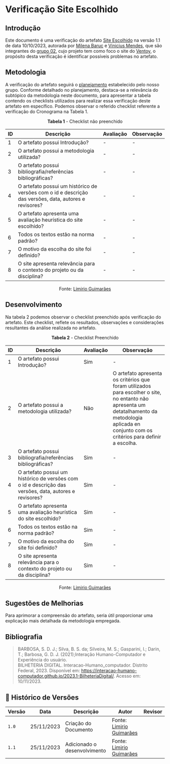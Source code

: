 # Verificação Site Escolhido
 
## Introdução

Este documento é uma verificação do artefato [Site Escolhido](https://interacao-humano-computador.github.io/2023.2-Ventoy/planejamento/site-escolhido/) na versão 1.1 de data 10/10/2023, autorada por [Milena Baruc](https://github.com/MilenaBaruc) e [Vinicius Mendes](https://github.com/yabamiah), que são integrantes do [grupo 02](https://github.com/Interacao-Humano-Computador/2023.2-Ventoy/tree/main), 
cujo projeto tem como foco o site do [Ventoy](https://www.ventoy.net/en/index.html), o propósito desta verificação é identificar possíveis problemas no artefato.

## Metodologia 

A verificação do artefato seguirá o [planejamento](https://interacao-humano-computador.github.io/2023.2-Ventoy/) estabelecido pelo nosso grupo. Conforme detalhado no planejamento, 
destaca-se a relevância do subtópico da metodologia neste documento, para apresentar a tabela contendo os checklists utilizados para realizar essa verificação deste artefato em específico. 
Podemos observar o referido checklist referente a verificação do Cronograma na Tabela 1. 

<center>

**Tabela 1** - Checklist não preenchido

| ID | Descrição                                                                                              | Avaliação  | Observação                                                             |
|----|------------------------------------------------------------------------------------------------------- |------------|------------------------------------------------------------------------|
| 1  | O artefato possui Introdução?                                                                          | -          | -                                                                      |
| 2  | O artefato possui a metodologia utilizada?                                                             | -          | -                                                                      |
| 3  | O artefato possui bibliografia/referências bibliográficas?                                             | -          | -                                                                      |
| 4  | O artefato possui um histórico de versões com o id e descrição das versões, data, autores e revisores? | -          | -                                                                      |
| 5  | O artefato apresenta uma avaliação heurística do site escolhido? 				      | -          | -                                                                      |
| 6  | Todos os textos estão na norma padrão?                                       			      | -          | -                                                                      |
| 7  | O motivo da escolha do site foi definido?						       	      | -          | -                                                                      |
| 8  | O site apresenta relevância para o contexto do projeto ou da disciplina?				      | -          | -                                                                      |

Fonte: [Limirio Guimarães](https://github.com/LimirioGuimaraes)
</center>

## Desenvolvimento 

Na tabela 2 podemos observar o checklist preenchido após verificação do artefato. Este checklist, reflete os resultados, observações e considerações resultantes da análise realizada no artefato.

<center>

**Tabela 2** - Checklist Preenchido 

| ID | Descrição                                                                                              | Avaliação  | Observação                                                             |
|----|------------------------------------------------------------------------------------------------------- |------------|------------------------------------------------------------------------|
| 1  | O artefato possui Introdução?                                                                          | Sim        | -                                                                      |
| 2  | O artefato possui a metodologia utilizada?                                                             | Não        | O artefato apresenta os critérios que foram utilizados para escolher o site, no entanto não apresenta um detatalhamento da metodologia aplicada en conjunto com os critérios para definir a escolha. |
| 3  | O artefato possui bibliografia/referências bibliográficas?                                             | Sim        | -                                                                      |
| 4  | O artefato possui um histórico de versões com o id e descrição das versões, data, autores e revisores? | Sim        | -                                                                      |
| 5  | O artefato apresenta uma avaliação heurística do site escolhido? 				      | Sim        | -                                                                      |
| 6  | Todos os textos estão na norma padrão?                                       			      | Sim        | -                                                                      |
| 7  | O motivo da escolha do site foi definido?						       	      | Sim        | -                                                                      |
| 8  | O site apresenta relevância para o contexto do projeto ou da disciplina?				      | Sim        | -                                                                      |

Fonte: [Limirio Guimarães](https://github.com/LimirioGuimaraes)

</center>

## Sugestões de Melhorias

Para aprimorar a compreensão do artefato, seria útil proporcionar uma explicação mais detalhada da metodologia empregada.

</center>

## Bibliografia

> BARBOSA, S. D. J.; Silva, B. S. da; Silveira, M. S.; Gasparini, I.; Darin, T.; Barbosa, G. D. J. (2021);Interação Humano-Computador e Experiência do usuário.<br>
> BILHETERIA DIGITAL. Interacao-Humano_computador. Distrito Federal, 2023. Disponível em: <https://interacao-humano-computador.github.io/2023.1-BilheteriaDigital/>. Acesso em: 10/11/2023.<br>

## 📑 Histórico de Versões

| Versão |    Data    |       Descrição      | Autor                |   Revisor   |
| ------ | ---------- | -------------------- | ---------------------| ----------- |
| `1.0`  | 25/11/2023 | Criação do Documento | Fonte: [Limirio Guimarães](https://github.com/LimirioGuimaraes)| |
| `1.1`  | 25/11/2023 | Adicionado o desenvolvimento | Fonte: [Limirio Guimarães](https://github.com/LimirioGuimaraes)| |
